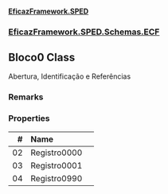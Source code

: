 #### [EficazFramework.SPED](EficazFrameworkSPED.md 'EficazFramework SPED')
### [EficazFramework.SPED.Schemas.ECF](EficazFramework.SPED.Schemas.ECF.md 'EficazFramework.SPED.Schemas.ECF')

## Bloco0 Class

Abertura, Identificação e Referências

### Remarks
### Properties

| # | Name | |
| ---: | :--- | :--- |
| 02 | Registro0000 |  |
| 03 | Registro0001 |  |
| 04 | Registro0990 |  |
